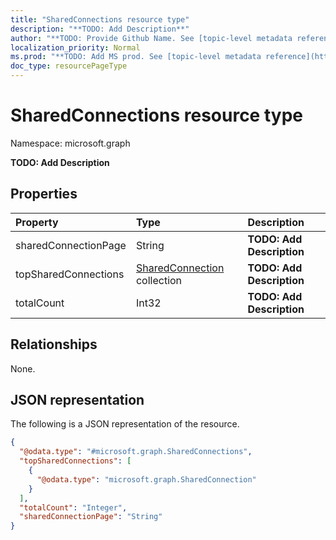 ```yaml
---
title: "SharedConnections resource type"
description: "**TODO: Add Description**"
author: "**TODO: Provide Github Name. See [topic-level metadata reference](https://msgo.azurewebsites.net/add/document/guidelines/metadata.html#topic-level-metadata)**"
localization_priority: Normal
ms.prod: "**TODO: Add MS prod. See [topic-level metadata reference](https://msgo.azurewebsites.net/add/document/guidelines/metadata.html#topic-level-metadata)**"
doc_type: resourcePageType
---
```


# SharedConnections resource type


Namespace: microsoft.graph

**TODO: Add Description**

## Properties
|Property|Type|Description|
|:---|:---|:---|
|sharedConnectionPage|String|**TODO: Add Description**|
|topSharedConnections|[SharedConnection](../resources/sharedconnection.md) collection|**TODO: Add Description**|
|totalCount|Int32|**TODO: Add Description**|

## Relationships
None.

## JSON representation
The following is a JSON representation of the resource.
<!-- {
  "blockType": "resource",
  "@odata.type": "microsoft.graph.SharedConnections"
}
-->
``` json
{
  "@odata.type": "#microsoft.graph.SharedConnections",
  "topSharedConnections": [
    {
      "@odata.type": "microsoft.graph.SharedConnection"
    }
  ],
  "totalCount": "Integer",
  "sharedConnectionPage": "String"
}
```

